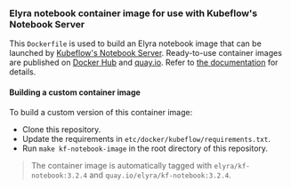 <!--
{% comment %}
Copyright 2018-2021 Elyra Authors

Licensed under the Apache License, Version 2.0 (the "License");
you may not use this file except in compliance with the License.
You may obtain a copy of the License at

http://www.apache.org/licenses/LICENSE-2.0

Unless required by applicable law or agreed to in writing, software
distributed under the License is distributed on an "AS IS" BASIS,
WITHOUT WARRANTIES OR CONDITIONS OF ANY KIND, either express or implied.
See the License for the specific language governing permissions and
limitations under the License.
{% endcomment %}
-->

### Elyra notebook container image for use with Kubeflow's Notebook Server

This `Dockerfile` is used to build an Elyra notebook image that can be launched by [Kubeflow's Notebook Server](https://www.kubeflow.org/docs/components/notebooks/). Ready-to-use  container images are published on [Docker Hub](https://hub.docker.com/r/elyra/kf-notebook) and [quay.io](https://quay.io/repository/elyra/kf-notebook). Refer to [the documentation](https://elyra.readthedocs.io/en/latest/recipes/using-elyra-with-kubeflow-notebook-server.html) for details.

#### Building a custom container image

To build a custom version of this container image:
- Clone this repository.
- Update the requirements in `etc/docker/kubeflow/requirements.txt`.
- Run `make kf-notebook-image` in the root directory of this repository.

> The container image is automatically tagged with `elyra/kf-notebook:3.2.4` and `quay.io/elyra/kf-notebook:3.2.4`.
